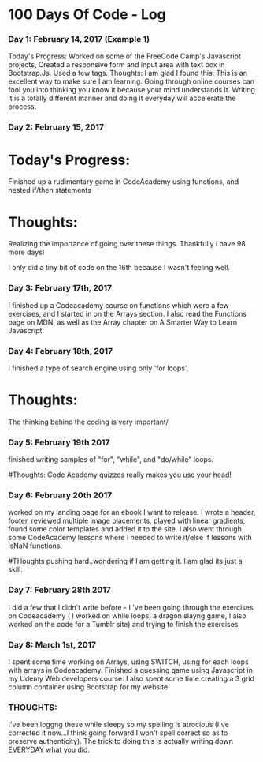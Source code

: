 # 100 Days Of Code - Log

### Day 1: February 14, 2017 (Example 1)

Today's Progress: Worked on some of the FreeCode Camp's Javascript projects, Created a responsive form and input area with text box in Bootstrap.Js. Used a few tags. 
Thoughts: I am glad I found this. This is an excellent way to make sure I am learning. Going through online courses can fool you into thinking you know it because your mind understands it. Writing it is a totally different manner and doing it everyday will accelerate the process.

### Day 2: February 15, 2017

# Today's Progress:
Finished up a rudimentary game in CodeAcademy using functions, and nested if/then statements

# Thoughts:
Realizing the importance of going over these things. Thankfully i have 98 more days!
 
I only did a tiny bit of code on the 16th because I wasn't feeling well.

### Day 3: February 17th, 2017
I finished up a Codeacademy course on functions which were a few exercises, and I started in on the Arrays section. I also
read the Functions page on MDN, as well as the Array chapter on A Smarter Way to Learn Javascript.

### Day 4: February 18th, 2017
I finished a type of search engine using only 'for loops'.

# Thoughts:
The thinking behind the coding is very important/

### Day 5: February 19th 2017
finished writing samples of "for", "while", and "do/while" loops.

#Thoughts:
Code Academy quizzes really makes you use your head!

### Day 6: February 20th 2017
worked on my landing page for an ebook I want to release. I wrote a header, footer, reviewed multiple image placements, played with linear gradients, found some color templates and added it to the site. I also went through some CodeAcademy lessons where I needed to write if/else if lessons with isNaN functions.

#THoughts
pushing hard..wondering if I am getting it. I am glad its just a skill.

### Day 7: February 28th 2017

I did a few that I didn't write before  - I 've been going through the exercises on Codeacademy ( I worked on while loops, a dragon slayng game, I also worked on the code for a Tumblr site) and trying to finish the exercises

### Day 8: March 1st, 2017

I spent some time working on Arrays, using SWITCH, using for each loops with arrays in Codeacademy. Finished a guessing game using Javascript in my Udemy Web developers course. I also spent some time creating a 3 grid column container using Bootstrap for my website.

### THOUGHTS:
I've been loggng these while sleepy so my spelling is atrocious (I've corrected it now...I think going forward I won't spell correct so as to preserve authenticity). The trick to doing this is actually writing down EVERYDAY what you did.
